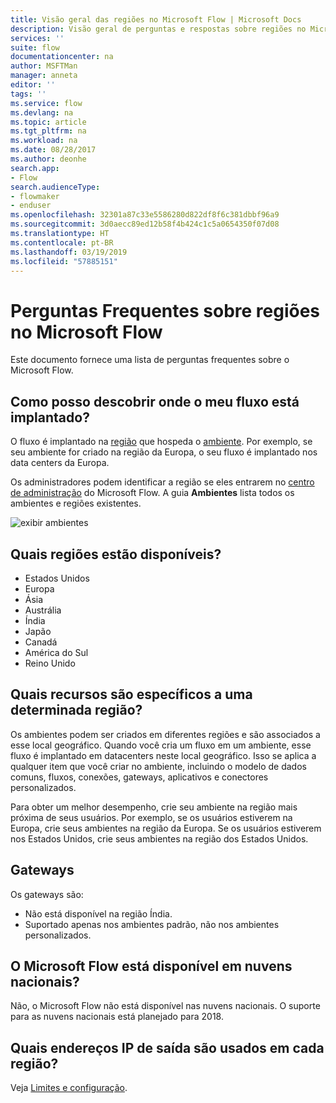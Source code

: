 ```yaml
---
title: Visão geral das regiões no Microsoft Flow | Microsoft Docs
description: Visão geral de perguntas e respostas sobre regiões no Microsoft Flow
services: ''
suite: flow
documentationcenter: na
author: MSFTMan
manager: anneta
editor: ''
tags: ''
ms.service: flow
ms.devlang: na
ms.topic: article
ms.tgt_pltfrm: na
ms.workload: na
ms.date: 08/28/2017
ms.author: deonhe
search.app:
- Flow
search.audienceType:
- flowmaker
- enduser
ms.openlocfilehash: 32301a87c33e5586280d822df8f6c381dbbf96a9
ms.sourcegitcommit: 3d0aecc89ed12b58f4b424c1c5a0654350f07d08
ms.translationtype: HT
ms.contentlocale: pt-BR
ms.lasthandoff: 03/19/2019
ms.locfileid: "57885151"
---
```

# <a name="faq-for-regions-in-microsoft-flow"></a>Perguntas Frequentes sobre regiões no Microsoft Flow
Este documento fornece uma lista de perguntas frequentes sobre o Microsoft Flow.

## <a name="how-do-i-find-out-where-my-flow-is-deployed"></a>Como posso descobrir onde o meu fluxo está implantado?
O fluxo é implantado na [região](https://azure.microsoft.com/regions/) que hospeda o [ambiente](environments-overview-admin.md). Por exemplo, se seu ambiente for criado na região da Europa, o seu fluxo é implantado nos data centers da Europa.

Os administradores podem identificar a região se eles entrarem no [centro de administração](https://admin.flow.microsoft.com) do Microsoft Flow. A guia **Ambientes** lista todos os ambientes e regiões existentes.

![exibir ambientes](media/regions-overview/environments-list.png)

## <a name="what-regions-are-available"></a>Quais regiões estão disponíveis?
* Estados Unidos
* Europa
* Ásia
* Austrália
* Índia
* Japão
* Canadá
* América do Sul
* Reino Unido

## <a name="what-features-are-specific-to-a-given-region"></a>Quais recursos são específicos a uma determinada região?
Os ambientes podem ser criados em diferentes regiões e são associados a esse local geográfico. Quando você cria um fluxo em um ambiente, esse fluxo é implantado em datacenters neste local geográfico. Isso se aplica a qualquer item que você criar no ambiente, incluindo o modelo de dados comuns, fluxos, conexões, gateways, aplicativos e conectores personalizados.

Para obter um melhor desempenho, crie seu ambiente na região mais próxima de seus usuários. Por exemplo, se os usuários estiverem na Europa, crie seus ambientes na região da Europa. Se os usuários estiverem nos Estados Unidos, crie seus ambientes na região dos Estados Unidos.

## <a name="gateways"></a>Gateways
Os gateways são:

* Não está disponível na região Índia.
* Suportado apenas nos ambientes padrão, não nos ambientes personalizados.

## <a name="is-microsoft-flow-available-in-national-clouds"></a>O Microsoft Flow está disponível em nuvens nacionais?
Não, o Microsoft Flow não está disponível nas nuvens nacionais. O suporte para as nuvens nacionais está planejado para 2018.

## <a name="what-outbound-ip-addresses-are-used-in-each-region"></a>Quais endereços IP de saída são usados em cada região?
Veja [Limites e configuração](limits-and-config.md).

